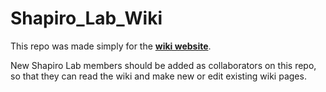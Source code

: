 # Shapiro_Lab_Wiki

This repo was made simply for the **[wiki website](https://github.com/shapiromics/Shapiro_Lab_Wiki/wiki)**.

New Shapiro Lab members should be added as collaborators on this repo, so that they can read the wiki and make new or edit existing wiki pages.
